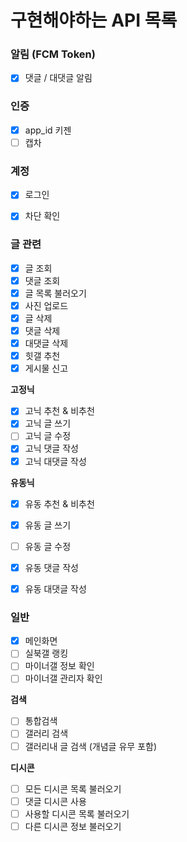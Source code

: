 # 구현해야하는 API 목록

### 알림 (FCM Token)
- [x] 댓글 / 대댓글 알림

### 인증
- [x] app_id 키젠
- [ ] 캡차

### 계정
- [x] 로그인
- [x] 차단 확인


### 글 관련
- [x] 글 조회
- [x] 댓글 조회
- [x] 글 목록 불러오기
- [x] 사진 업로드
- [x] 글 삭제
- [x] 댓글 삭제
- [x] 대댓글 삭제
- [x] 힛갤 추천
- [x] 게시물 신고

**고정닉**
- [x] 고닉 추천 & 비추천 
- [x] 고닉 글 쓰기
- [ ] 고닉 글 수정
- [x] 고닉 댓글 작성
- [x] 고닉 대댓글 작성

**유동닉**
- [x] 유동 추천 & 비추천 
- [x] 유동 글 쓰기
- [ ] 유동 글 수정
- [x] 유동 댓글 작성
- [x] 유동 대댓글 작성


### 일반
- [x] 메인화면
- [ ] 실북갤 랭킹
- [ ] 마이너갤 정보 확인
- [ ] 마이너갤 관리자 확인

**검색**
- [ ] 통합검색
- [ ] 갤러리 검색
- [ ] 갤러리내 글 검색 (개념글 유무 포함)

**디시콘**
- [ ] 모든 디시콘 목록 불러오기
- [ ] 댓글 디시콘 사용
- [ ] 사용할 디시콘 목록 불러오기
- [ ] 다른 디시콘 정보 불러오기
